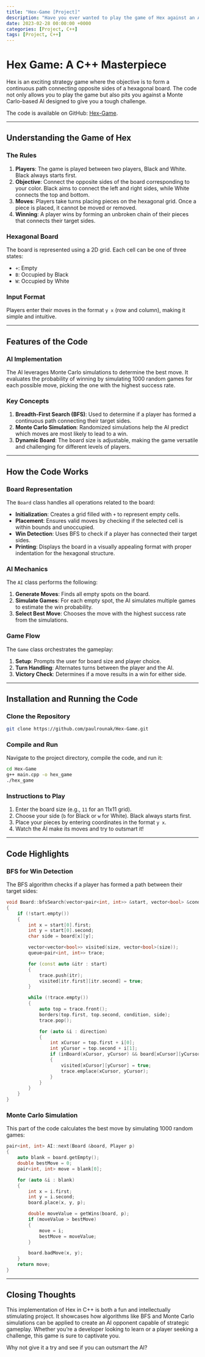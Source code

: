 ```yaml
---
title: "Hex-Game [Project]"
description: "Have you ever wanted to play the game of Hex against an AI? In this blog, we'll walk you through a C++ implementation of Hex, with the code available on GitHub."
date: 2023-02-28 00:00:00 +0000
categories: [Project, C++]
tags: [Project, C++]
---
```


# Hex Game: A C++ Masterpiece

Hex is an exciting strategy game where the objective is to form a continuous path connecting opposite sides of a hexagonal board. The code not only allows you to play the game but also pits you against a Monte Carlo-based AI designed to give you a tough challenge.

The code is available on GitHub: [Hex-Game](https://github.com/paulrounak/Hex-Game.git).

---

## Understanding the Game of Hex

### The Rules
1. **Players**: The game is played between two players, Black and White. Black always starts first.
2. **Objective**: Connect the opposite sides of the board corresponding to your color. Black aims to connect the left and right sides, while White connects the top and bottom.
3. **Moves**: Players take turns placing pieces on the hexagonal grid. Once a piece is placed, it cannot be moved or removed.
4. **Winning**: A player wins by forming an unbroken chain of their pieces that connects their target sides.

### Hexagonal Board
The board is represented using a 2D grid. Each cell can be one of three states:
- `+`: Empty
- `B`: Occupied by Black
- `W`: Occupied by White

### Input Format
Players enter their moves in the format `y x` (row and column), making it simple and intuitive.

---

## Features of the Code

### AI Implementation
The AI leverages Monte Carlo simulations to determine the best move. It evaluates the probability of winning by simulating 1000 random games for each possible move, picking the one with the highest success rate.

### Key Concepts
1. **Breadth-First Search (BFS)**: Used to determine if a player has formed a continuous path connecting their target sides.
2. **Monte Carlo Simulation**: Randomized simulations help the AI predict which moves are most likely to lead to a win.
3. **Dynamic Board**: The board size is adjustable, making the game versatile and challenging for different levels of players.

---

## How the Code Works

### Board Representation
The `Board` class handles all operations related to the board:
- **Initialization**: Creates a grid filled with `+` to represent empty cells.
- **Placement**: Ensures valid moves by checking if the selected cell is within bounds and unoccupied.
- **Win Detection**: Uses BFS to check if a player has connected their target sides.
- **Printing**: Displays the board in a visually appealing format with proper indentation for the hexagonal structure.

### AI Mechanics
The `AI` class performs the following:
1. **Generate Moves**: Finds all empty spots on the board.
2. **Simulate Games**: For each empty spot, the AI simulates multiple games to estimate the win probability.
3. **Select Best Move**: Chooses the move with the highest success rate from the simulations.

### Game Flow
The `Game` class orchestrates the gameplay:
1. **Setup**: Prompts the user for board size and player choice.
2. **Turn Handling**: Alternates turns between the player and the AI.
3. **Victory Check**: Determines if a move results in a win for either side.

---

## Installation and Running the Code

### Clone the Repository
```bash
git clone https://github.com/paulrounak/Hex-Game.git
```

### Compile and Run
Navigate to the project directory, compile the code, and run it:
```bash
cd Hex-Game
g++ main.cpp -o hex_game
./hex_game
```

### Instructions to Play
1. Enter the board size (e.g., `11` for an 11x11 grid).
2. Choose your side (`b` for Black or `w` for White). Black always starts first.
3. Place your pieces by entering coordinates in the format `y x`.
4. Watch the AI make its moves and try to outsmart it!

---

## Code Highlights

### BFS for Win Detection
The BFS algorithm checks if a player has formed a path between their target sides:
```cpp
void Board::bfsSearch(vector<pair<int, int>> &start, vector<bool> &condition)
{
    if (!start.empty())
    {
        int x = start[0].first;
        int y = start[0].second;
        char side = board[x][y];

        vector<vector<bool>> visited(size, vector<bool>(size));
        queue<pair<int, int>> trace;

        for (const auto &itr : start)
        {
            trace.push(itr);
            visited[itr.first][itr.second] = true;
        }

        while (!trace.empty())
        {
            auto top = trace.front();
            borders(top.first, top.second, condition, side);
            trace.pop();

            for (auto &i : direction)
            {
                int xCursor = top.first + i[0];
                int yCursor = top.second + i[1];
                if (inBoard(xCursor, yCursor) && board[xCursor][yCursor] == side && !visited[xCursor][yCursor])
                {
                    visited[xCursor][yCursor] = true;
                    trace.emplace(xCursor, yCursor);
                }
            }
        }
    }
}
```

### Monte Carlo Simulation
This part of the code calculates the best move by simulating 1000 random games:
```cpp
pair<int, int> AI::next(Board &board, Player p)
{
    auto blank = board.getEmpty();
    double bestMove = 0;
    pair<int, int> move = blank[0];

    for (auto &i : blank)
    {
        int x = i.first;
        int y = i.second;
        board.place(x, y, p);

        double moveValue = getWins(board, p);
        if (moveValue > bestMove)
        {
            move = i;
            bestMove = moveValue;
        }

        board.badMove(x, y);
    }
    return move;
}
```

---

## Closing Thoughts
This implementation of Hex in C++ is both a fun and intellectually stimulating project. It showcases how algorithms like BFS and Monte Carlo simulations can be applied to create an AI opponent capable of strategic gameplay. Whether you’re a developer looking to learn or a player seeking a challenge, this game is sure to captivate you.

Why not give it a try and see if you can outsmart the AI?